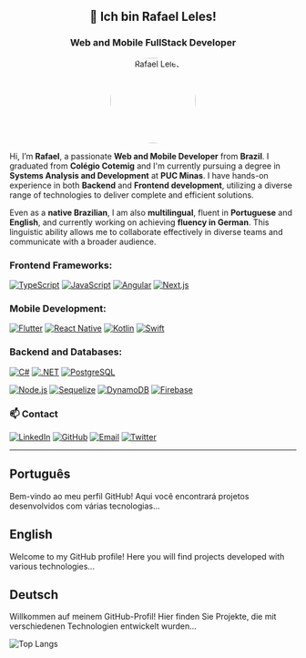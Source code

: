 <div align="center">
  <h2>👋 Ich bin Rafael Leles!</h2>
  <h3>Web and Mobile FullStack Developer</h3>
  <img src="https://github.com/rafaeleles.png" alt="Rafael Leles" width="150" style="border-radius: 500px;" />
</div>


 Hi, I’m **Rafael**, a passionate **Web and Mobile Developer** from **Brazil**. I graduated from **Colégio Cotemig** and I'm currently pursuing a degree in **Systems Analysis and Development** at **PUC Minas**. I have hands-on experience in both **Backend** and **Frontend development**, utilizing a diverse range of technologies to deliver complete and efficient solutions. 
 
 Even as a **native Brazilian**, I am also **multilingual**, fluent in **Portuguese** and **English**, and currently working on achieving **fluency in German**. This linguistic ability allows me to collaborate effectively in diverse teams and communicate with a broader audience.

### Frontend Frameworks:

[![TypeScript](https://img.shields.io/badge/-TypeScript-3178C6?style=for-the-badge&logo=typescript&logoColor=white)](#typescript)
[![JavaScript](https://img.shields.io/badge/-JavaScript-F7DF1E?style=for-the-badge&logo=javascript&logoColor=white)](#javascript)
[![Angular](https://img.shields.io/badge/-Angular-DD0031?style=for-the-badge&logo=angular&logoColor=white)](#angular)
[![Next.js](https://img.shields.io/badge/-Next.js-000000?style=for-the-badge&logo=next.js&logoColor=white)](#nextjs)

### Mobile Development:

[![Flutter](https://img.shields.io/badge/-Flutter-02569B?style=for-the-badge&logo=flutter&logoColor=white)](#flutter)
[![React Native](https://img.shields.io/badge/-React%20Native-61DAFB?style=for-the-badge&logo=react&logoColor=white)](#reactnative)
[![Kotlin](https://img.shields.io/badge/-Kotlin-7F52FF?style=for-the-badge&logo=kotlin&logoColor=white)](#kotlin)
[![Swift](https://img.shields.io/badge/-Swift-FA7343?style=for-the-badge&logo=swift&logoColor=white)](#swift)

### Backend and Databases:

[![C#](https://img.shields.io/badge/-C%23-239120?style=for-the-badge&logo=csharp&logoColor=white)](#csharp)
[![.NET](https://img.shields.io/badge/-.NET-512BD4?style=for-the-badge&logo=.net&logoColor=white)](#dotnet)
[![PostgreSQL](https://img.shields.io/badge/-PostgreSQL-4169E1?style=for-the-badge&logo=postgresql&logoColor=white)](#postgresql)

[![Node.js](https://img.shields.io/badge/-Node.js-339933?style=for-the-badge&logo=nodedotjs&logoColor=white)](#nodejs)
[![Sequelize](https://img.shields.io/badge/-Sequelize-52B0E7?style=for-the-badge&logo=sequelize&logoColor=white)](#sequelize)
[![DynamoDB](https://img.shields.io/badge/-DynamoDB-4053D6?style=for-the-badge&logo=amazon-dynamodb&logoColor=white)](#dynamodb)
[![Firebase](https://img.shields.io/badge/-Firebase-FFCA28?style=for-the-badge&logo=firebase&logoColor=white)](#firebase)


### 📫 Contact

[![LinkedIn](https://img.shields.io/badge/-LinkedIn-0A66C2?style=for-the-badge&logo=linkedin&logoColor=white)](https://www.linkedin.com/in/seu-usuario-linkedin)
[![GitHub](https://img.shields.io/badge/-GitHub-181717?style=for-the-badge&logo=github&logoColor=white)](https://github.com/seu-usuario-github)
[![Email](https://img.shields.io/badge/-Email-D14836?style=for-the-badge&logo=gmail&logoColor=white)](mailto:seu-email@gmail.com)
[![Twitter](https://img.shields.io/badge/-Twitter-1DA1F2?style=for-the-badge&logo=twitter&logoColor=white)](https://twitter.com/seu-usuario-twitter)

---

## Português

Bem-vindo ao meu perfil GitHub! Aqui você encontrará projetos desenvolvidos com várias tecnologias...

## English

Welcome to my GitHub profile! Here you will find projects developed with various technologies...

## Deutsch

Willkommen auf meinem GitHub-Profil! Hier finden Sie Projekte, die mit verschiedenen Technologien entwickelt wurden...


![Top Langs](https://github-readme-stats.vercel.app/api/top-langs/?username=rafaeleles&layout=compact&theme=transparent)

<!--
**rafaeleles/rafaeleles** is a ✨ _special_ ✨ repository because its `README.md` (this file) appears on your GitHub profile.

Here are some ideas to get you started:

- 🔭 I’m currently working on ...
- 🌱 I’m currently learning ...
- 👯 I’m looking to collaborate on ...
- 🤔 I’m looking for help with ...
- 💬 Ask me about ...
- 📫 How to reach me: ...
- 😄 Pronouns: ...
- ⚡ Fun fact: ...
-->
